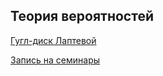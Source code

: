 ## Теория вероятностей

[Гугл-диск Лаптевой](https://drive.google.com/drive/u/0/mobile/folders/15R5DcIR1oAd6ihR6bkq2xDaOGdMJ-kBX)

[Запись на семинары](https://docs.google.com/spreadsheets/d/1R5WI5f9UZNyyRv6uH3cWjHX5iwzBx9MLj4O3J1snSw8/edit?gid=0#gid=0)